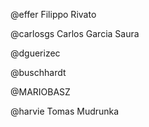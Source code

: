 @effer Filippo Rivato

@carlosgs Carlos Garcia Saura

@dguerizec

@buschhardt

@MARIOBASZ

@harvie Tomas Mudrunka
